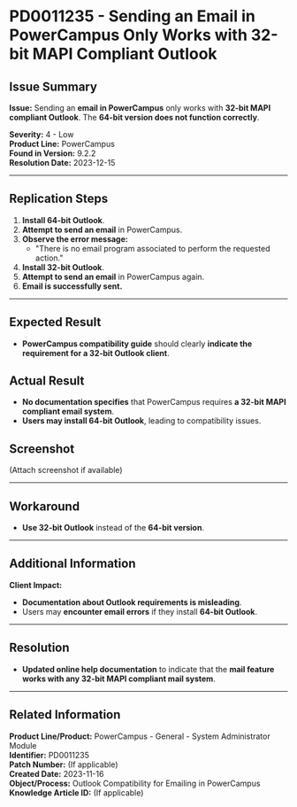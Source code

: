 # PD0011235 - Sending an Email in PowerCampus Only Works with 32-bit MAPI Compliant Outlook

## Issue Summary
**Issue:** Sending an **email in PowerCampus** only works with **32-bit MAPI compliant Outlook**. The **64-bit version does not function correctly**.

**Severity:** 4 - Low  
**Product Line:** PowerCampus  
**Found in Version:** 9.2.2  
**Resolution Date:** 2023-12-15  

---

## Replication Steps
1. **Install 64-bit Outlook**.
2. **Attempt to send an email** in PowerCampus.
3. **Observe the error message:**
   - "There is no email program associated to perform the requested action."
4. **Install 32-bit Outlook**.
5. **Attempt to send an email** in PowerCampus again.
6. **Email is successfully sent.**

---

## Expected Result
- **PowerCampus compatibility guide** should clearly **indicate the requirement for a 32-bit Outlook client**.

## Actual Result
- **No documentation specifies** that PowerCampus requires **a 32-bit MAPI compliant email system**.
- **Users may install 64-bit Outlook**, leading to compatibility issues.

## Screenshot
(Attach screenshot if available)

---

## Workaround
- **Use 32-bit Outlook** instead of the **64-bit version**.

---

## Additional Information
**Client Impact:**
- **Documentation about Outlook requirements is misleading**.
- Users may **encounter email errors** if they install **64-bit Outlook**.

---

## Resolution
- **Updated online help documentation** to indicate that the **mail feature works with any 32-bit MAPI compliant mail system**.

---

## Related Information
**Product Line/Product:** PowerCampus - General - System Administrator Module  
**Identifier:** PD0011235  
**Patch Number:** (If applicable)  
**Created Date:** 2023-11-16  
**Object/Process:** Outlook Compatibility for Emailing in PowerCampus  
**Knowledge Article ID:** (If applicable)

